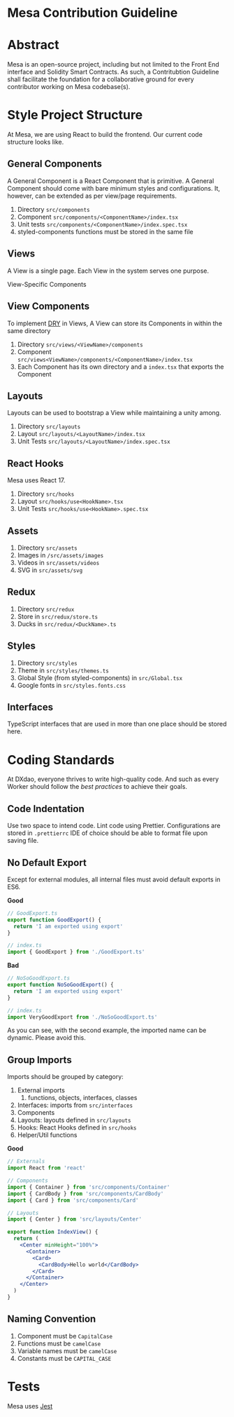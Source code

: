 # Mesa Contribution Guideline

# Abstract

Mesa is an open-source project, including but not limited to the Front End interface and Solidity Smart Contracts. As such, a Contritubtion Guideline shall facilitate the foundation for a collaborative ground for every contributor working on Mesa codebase(s).

# Style Project Structure

At Mesa, we are using React to build the frontend. Our current code structure looks like.

## General Components

A General Component is a React Component that is primitive. A General Component should come with bare minimum styles and configurations. It, however, can be extended as per view/page requirements.

1. Directory `src/components`
2. Component `src/components/<ComponentName>/index.tsx`
3. Unit tests `src/components/<ComponentName>/index.spec.tsx`
4. styled-components functions must be stored in the same file

## Views

A View is a single page. Each View in the system serves one purpose.

View-Specific Components

## View Components

To implement [DRY](https://en.wikipedia.org/wiki/Don%27t_repeat_yourself) in Views, A View can store its Components in within the same directory

1. Directory `src/views/<ViewName>/components`
2. Component `src/views<ViewName>/components/<ComponentName>/index.tsx`
3. Each Component has its own directory and a `index.tsx` that exports the Component

## Layouts

Layouts can be used to bootstrap a View while maintaining a unity among.

1. Directory `src/layouts`
2. Layout `src/layouts/<LayoutName>/index.tsx`
3. Unit Tests `src/layouts/<LayoutName>/index.spec.tsx`

## React Hooks

Mesa uses React 17.

1. Directory `src/hooks`
2. Layout `src/hooks/use<HookName>.tsx`
3. Unit Tests `src/hooks/use<HookName>.spec.tsx`

## Assets

1. Directory `src/assets`
2. Images in `/src/assets/images`
3. Videos in `src/assets/videos`
4. SVG in `src/assets/svg`

## Redux

1. Directory `src/redux`
2. Store in `src/redux/store.ts`
3. Ducks in `src/redux/<DuckName>.ts`

## Styles

1. Directory `src/styles`
2. Theme in `src/styles/themes.ts`
3. Global Style (from styled-components) in `src/Global.tsx`
4. Google fonts in `src/styles.fonts.css`

## Interfaces

TypeScript interfaces that are used in more than one place should be stored here.

# Coding Standards

At DXdao, everyone thrives to write high-quality code. And such as every Worker should follow the _best practices_ to achieve their goals.

## Code Indentation

Use two space to intend code. Lint code using Prettier. Configurations are stored in `.prettierrc` IDE of choice should be able to format file upon saving file.

## No Default Export

Except for external modules, all internal files must avoid default exports in ES6.

**Good**

```jsx
// GoodExport.ts
export function GoodExport() {
  return 'I am exported using export'
}

// index.ts
import { GoodExport } from './GoodExport.ts'
```

**Bad**

```jsx
// NoSoGoodExport.ts
export function NoSoGoodExport() {
  return 'I am exported using export'
}

// index.ts
import VeryGoodExport from './NoSoGoodExport.ts'
```

As you can see, with the second example, the imported name can be dynamic. Please avoid this.

## Group Imports

Imports should be grouped by category:

1. External imports
   1. functions, objects, interfaces, classes
2. Interfaces: imports from `src/interfaces`
3. Components
4. Layouts: layouts defined in `src/layouts`
5. Hooks: React Hooks defined in `src/hooks`
6. Helper/Util functions

**Good**

```jsx
// Externals
import React from 'react'

// Components
import { Container } from 'src/components/Container'
import { CardBody } from 'src/components/CardBody'
import { Card } from 'src/components/Card'

// Layouts
import { Center } from 'src/layouts/Center'

export function IndexView() {
  return (
    <Center minHeight="100%">
      <Container>
        <Card>
          <CardBody>Hello world</CardBody>
        </Card>
      </Container>
    </Center>
  )
}
```

## Naming Convention

1. Component must be `CapitalCase`
2. Functions must be `camelCase`
3. Variable names must be `camelCase`
4. Constants must be `CAPITAL_CASE`

# Tests

Mesa uses [Jest](https://jestjs.io/)
